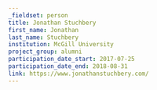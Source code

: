 ```yaml
---
_fieldset: person
title: Jonathan Stuchbery
first_name: Jonathan
last_name: Stuchbery
institution: McGill University
project_group: alumni
participation_date_start: 2017-07-25
participation_date_end: 2018-08-31
link: https://www.jonathanstuchbery.com/
---
```

